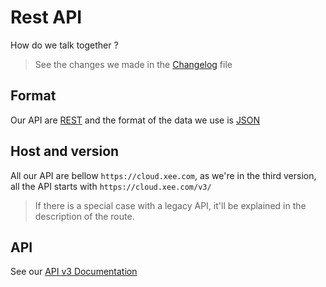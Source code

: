 # Rest API

How do we talk together ?

> See the changes we made in the [Changelog](CHANGELOG.md) file

## Format 

Our API are [REST](https://fr.wikipedia.org/wiki/Representational_State_Transfer) and the format of the data we use is [JSON](https://fr.wikipedia.org/wiki/JavaScript_Object_Notation)

## Host and version

All our API are bellow `https://cloud.xee.com`, as we're in the third version, all the API starts with `https://cloud.xee.com/v3/`

> If there is a special case with a legacy API, it'll be explained in the description of the route.

## API

See our [API v3 Documentation](api/v3/README.md)